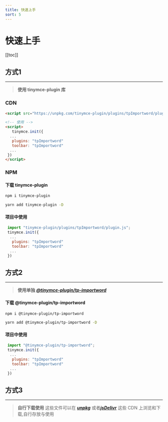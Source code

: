```yaml
---
title: 快速上手
sort: 5
---
```

# 快速上手

[[toc]]

## 方式1
---
> **使用 tinymce-plugin 库**

### CDN

```html
<script src="https://unpkg.com/tinymce-plugin/plugins/tpImportword/plugin.min.js"></script><!--引入-->

<!-- 使用 -->
<script>
   tinymce.init({
  ...
   plugins: "tpImportword"
   toolbar: "tpImportword"
  ...
 })
</script>

```
### NPM


#### 下载 tinymce-plugin 
<codeGroup>
 <codeGroupItem title="NPM" active>

```sh
npm i tinymce-plugin 
```
</codeGroupItem>
<codeGroupItem title="YARN">

```sh
yarn add tinymce-plugin -D 
```
</codeGroupItem>
</codeGroup>

#### 项目中使用

```js {1,4-5}
 import "tinymce-plugin/plugins/tpImportword/plugin.js";
 tinymce.init({
  ...
   plugins: "tpImportword"
   toolbar: "tpImportword"
  ...
 })

```

## 方式2 
---
>**使用单独 [*_@tinymce-plugin/tp-importword_*](https://www.npmjs.com/package/@tinymce-plugin/tp-importword)**

#### 下载 @tinymce-plugin/tp-importword
<codeGroup>
 <codeGroupItem title="NPM" active>

```sh
npm i @tinymce-plugin/tp-importword
```
</codeGroupItem>
<codeGroupItem title="YARN">

```sh
yarn add @tinymce-plugin/tp-importword -D 
```
</codeGroupItem>
</codeGroup>


#### 项目中使用

```js {1,4-5}
 import "@tinymce-plugin/tp-importword";
 tinymce.init({
  ...
   plugins: "tpImportword"
   toolbar: "tpImportword"
  ...
 })
```

## 方式3 
---
> **自行下载使用**
这些文件可以在 [*_**unpkg**_*](https://unpkg.com/browse/tinymce-plugin/) 或者[*_**jsDelivr**_*](https://cdn.jsdelivr.net/npm/tinymce-plugin/)  这些 CDN 上浏览和下载,自行存放与使用
